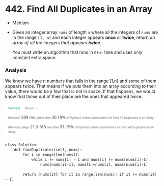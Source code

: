 # 442. Find All Duplicates in an Array

* Medium
*   Given an integer array `nums` of length `n` where all the integers of `nums` are in the range `[1, n]` and each integer appears **once** or **twice**, return _an array of all the integers that appears **twice**_.

    You must write an algorithm that runs in `O(n)` time and uses only constant extra space.

### Analysis&#x20;

We know we have n numbers that falls in the range \[1,n] and some of them appears twice. That means if we puts them into an array according to their value, there would be a few that is not in space. If that happens, we would know that those out of their place are the ones that appeared twice.&#x20;

![](<../../.gitbook/assets/image (24) (1).png>)

```
class Solution:
    def findDuplicates(self, nums):
        for i in range(len(nums)):
            while i != nums[i] - 1 and nums[i] != nums[nums[i]-1]:
                nums[nums[i]-1], nums[i]=nums[i], nums[nums[i]-1]
                
        return [nums[it] for it in range(len(nums)) if it != nums[it] - 1]
```
